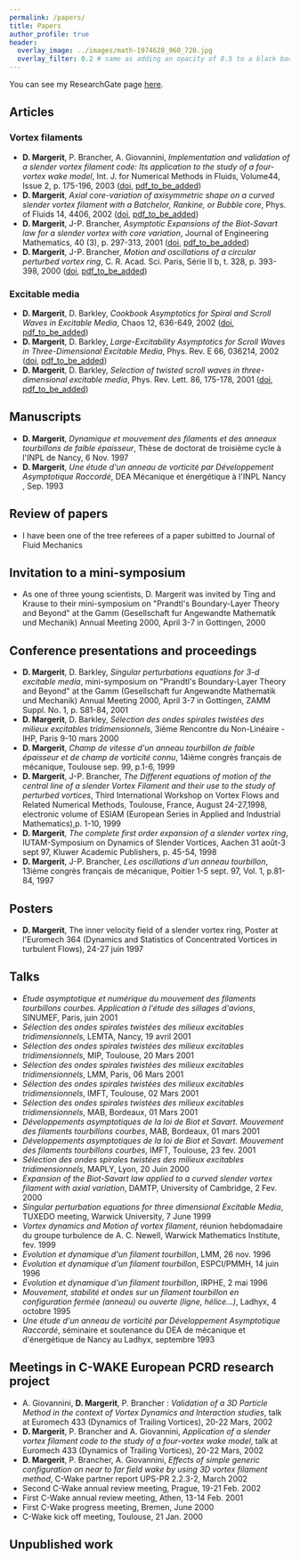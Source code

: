 ```yaml
---
permalink: /papers/
title: Papers
author_profile: true
header:
  overlay_image: ../images/math-1974628_960_720.jpg
  overlay_filter: 0.2 # same as adding an opacity of 0.5 to a black background
---
```


<!--- comment -->


You can see my ResearchGate page [here](https://www.researchgate.net/profile/Daniel-Margerit).

## Articles

### Vortex filaments
- **D. Margerit**, P. Brancher, A. Giovannini, *Implementation and validation of a slender vortex filament code: Its application to the study of a four-vortex wake model*, 
     Int. J. for Numerical Methods in Fluids, Volume44, Issue 2, p. 175-196, 2003
   ([doi]( https://doi.org/10.1002/fld.634),
    [pdf_to_be_added]({{site.baseurl}}/docs/xx.pdf))
    <!---https://core.ac.uk/download/pdf/185271168.pdf -->
- **D. Margerit**, *Axial core-variation of axisymmetric shape on a curved slender vortex filament with a Batchelor, Rankine, or Bubble core*, 
    Phys. of Fluids 14, 4406, 2002
   ([doi](https://doi.org/10.1063/1.1516210),
    [pdf_to_be_added]({{site.baseurl}}/docs/xx.pdf))
- **D. Margerit**, J-P. Brancher, *Asymptotic Expansions of the Biot-Savart law for a slender vortex with core variation*, Journal of Engineering Mathematics, 40 (3), p. 297-313, 2001
   ([doi](https://doi.org/10.1023/A:1017598528328),
    [pdf_to_be_added]({{site.baseurl}}/docs/xx.pdf))
- **D. Margerit**, J-P. Brancher, *Motion and oscillations of a circular perturbed vortex ring*, C. R. Acad. Sci. Paris, Série II b, t. 328, p. 393-398, 2000
   ([doi]( 
10.1016/S1620-7742(00)00046-5),
    [pdf_to_be_added]({{site.baseurl}}/docs/xx.pdf))


### Excitable media
<!--- https://warwick.ac.uk/fac/sci/maths/people/staff/dwight_barkley/home_page/  -->
- **D. Margerit**, D. Barkley, *Cookbook Asymptotics for Spiral and Scroll Waves in Excitable Media*, Chaos 12, 636-649, 2002
   ([doi](https://doi.org/10.1063/1.1494875),
    [pdf_to_be_added]({{site.baseurl}}/docs/xx.pdf))
- **D. Margerit**, D. Barkley, *Large-Excitability Asymptotics for Scroll Waves in Three-Dimensional Excitable Media*, Phys. Rev. E 66, 036214, 2002
   ([doi](https://doi.org/10.1103/PhysRevE.66.036214),
    [pdf_to_be_added]({{site.baseurl}}/docs/xx.pdf))
- **D. Margerit**, D. Barkley, *Selection of twisted scroll waves in three-dimensional excitable media*, Phys. Rev. Lett. 86, 175-178, 2001
   ([doi](https://doi.org/10.1103/physrevlett.86.175),
    [pdf_to_be_added]({{site.baseurl}}/docs/xx.pdf))


## Manuscripts
- **D. Margerit**, *Dynamique et mouvement des filaments et des anneaux tourbillons de faible épaisseur*, Thèse de doctorat de troisième cycle à l'INPL de Nancy, 6 Nov. 1997 
- **D. Margerit**, *Une étude d'un anneau de vorticité par Développement  Asymptotique Raccordé*,  DEA  Mécanique et énergétique à l'INPL Nancy , Sep. 1993

## Review of papers
- I have been one of the tree referees of a paper subitted to Journal of Fluid Mechanics

## Invitation to a mini-symposium
- As one of three young scientists, D. Margerit was invited by Ting and Krause to their mini-symposium on "Prandtl's Boundary-Layer Theory and Beyond" at the
Gamm (Gesellschaft fur Angewandte Mathematik und Mechanik) Annual Meeting 2000, April 3-7 in Gottingen, 2000

## Conference presentations and proceedings
<!--- http://nonlineaire.univ-lille1.fr/SNL/media/2008/CR/ComptesRendusRNL2008.pdf  -->
- **D. Margerit**, D. Barkley, *Singular perturbations equations for 3-d excitable media*, mini-symposium on "Prandtl's Boundary-Layer Theory and Beyond" 
     at the Gamm (Gesellschaft fur Angewandte Mathematik und Mechanik) Annual Meeting 2000, April 3-7 in Gottingen, ZAMM Suppl. No. 1, p. S81-84, 2001 
- **D. Margerit**, D. Barkley, *Sélection des ondes spirales twistées des milieux excitables tridimensionnels*, 3ième Rencontre du Non-Linéaire - IHP, Paris 9-10 mars 2000
- **D. Margerit**, *Champ de vitesse d'un anneau tourbillon de faible épaisseur et de champ de vorticité connu*, 14ième congrès français de mécanique, Toulouse sep. 99, p.1-6, 1999
- **D. Margerit**, J-P. Brancher, *The Different equations of motion of the central line of a slender Vortex Filament and their use to the study of perturbed vortices*, 
    Third International Workshop on Vortex Flows and Related Numerical Methods, Toulouse, France, August 24-27,1998, electronic volume of ESIAM 
   (European Series in Applied and Industrial Mathematics),p. 1-10, 1999
- **D. Margerit**, *The complete first order expansion of a slender vortex ring*, IUTAM-Symposium on Dynamics of Slender Vortices, Aachen 31 août-3 sept 97, Kluwer Academic Publishers, p. 45-54, 1998
- **D. Margerit**, J-P. Brancher, *Les oscillations d'un anneau tourbillon*, 13ième congrès français de mécanique, Poitier 1-5 sept. 97, Vol. 1, p.81-84, 1997

## Posters
- **D. Margerit**, The inner velocity field of a slender vortex ring, Poster at l'Euromech 364 (Dynamics and Statistics of Concentrated Vortices in turbulent Flows), 24-27 juin 1997

## Talks
- *Etude asymptotique et numérique du mouvement des filaments tourbillons courbes. Application à l'étude des sillages d'avions*, SINUMEF, Paris, juin 2001
- *Sélection des ondes spirales twistées  des milieux excitables tridimensionnels*, LEMTA, Nancy, 19 avril 2001
- *Sélection des ondes spirales twistées  des milieux excitables tridimensionnels*, MIP, Toulouse, 20 Mars 2001
- *Sélection des ondes spirales twistées  des milieux excitables tridimensionnels*, LMM, Paris, 06 Mars 2001 
- *Sélection des ondes spirales twistées  des milieux excitables tridimensionnels*, IMFT, Toulouse, 02 Mars 2001
- *Sélection des ondes spirales twistées  des milieux excitables tridimensionnels*, MAB, Bordeaux, 01 Mars 2001
- *Développements asymptotiques de la loi de Biot et Savart. Mouvement des filaments tourbillons courbes*, MAB, Bordeaux, 01 mars 2001
- *Développements asymptotiques de la loi de Biot et Savart. Mouvement des filaments tourbillons courbes*, IMFT, Toulouse, 23 fev. 2001
- *Sélection des ondes spirales twistées  des milieux excitables tridimensionnels*, MAPLY, Lyon, 20 Juin 2000
- *Expansion of the Biot-Savart law applied to a curved slender vortex filament with axial variation*, DAMTP, University of Cambridge, 2 Fev. 2000
- *Singular perturbation equations for three dimensional Excitable Media*, TUXEDO meeting, Warwick University, 7 June 1999
- *Vortex dynamics and Motion of vortex filament*, réunion hebdomadaire du groupe turbulence de A. C. Newell, Warwick Mathematics Institute, fev. 1999
- *Evolution et dynamique d'un filament tourbillon*, LMM, 26 nov. 1996
- *Evolution et dynamique d'un filament tourbillon*, ESPCI/PMMH, 14 juin 1996
- *Evolution et dynamique d'un filament tourbillon*, IRPHE, 2 mai 1996
- *Mouvement, stabilité et ondes sur un filament tourbillon en configuration fermée (anneau) ou ouverte (ligne, hélice...)*, Ladhyx, 4 octobre 1995
- *Une étude d'un anneau de vorticité par Développement Asymptotique Raccordé*, séminaire et soutenance du DEA de mécanique et d'énergétique de Nancy au Ladhyx, septembre 1993

## Meetings in C-WAKE European PCRD research project
- A. Giovannini, **D. Margerit**, P. Brancher : *Validation of a 3D Particle Method in the context of Vortex Dynamics and Interaction studies*, talk at Euromech 433 (Dynamics of Trailing Vortices), 20-22 Mars, 2002
- **D. Margerit**, P. Brancher and A. Giovannini, *Application of a slender vortex filament code to the study of a four-vortex wake model*, talk at Euromech 433 (Dynamics of Trailing Vortices), 20-22 Mars, 2002 
- **D. Margerit**, P. Brancher, A. Giovannini, *Effects of simple generic configuration on near to far field wake by using 3D vortex filament method*, C-Wake partner report UPS-PR 2.2.3-2, March 2002
- Second C-Wake annual review meeting, Prague, 19-21 Feb. 2002
- First C-Wake annual review meeting, Athen, 13-14 Feb. 2001
- First C-Wake progress meeting, Bremen, June 2000
- C-Wake kick off meeting, Toulouse, 21 Jan. 2000


<!--- ## MdC Dossier -->

## Unpublished work

